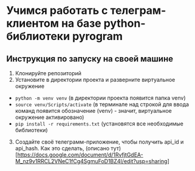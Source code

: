 # Учимся работать с телеграм-клиентом на базе python-библиотеки pyrogram

## Инструкция по запуску на своей машине

1. Клонируйте репозиторий 
2. Установите в директории проекта и разверните виртуальное окружение
- `python -m venv venv` (в директории проекта появится папка venv)
- `source venv/Scripts/activate` (в терминале над строкой для ввода команд появится обозначение (venv) - значит, виртуальное окружение активировано)
- `pip install -r requirements.txt` (установятся все необходимые библиотеки)
3. Создайте своё телеграмм-приложение, чтобы получить api_id и api_hash. Как это сделать, (описано тут)[https://docs.google.com/document/d/1RvfjtGdEA-M_nz9v1RRCL2VNeC1fCg4SgmuFoD1BZ4I/edit?usp=sharing]
